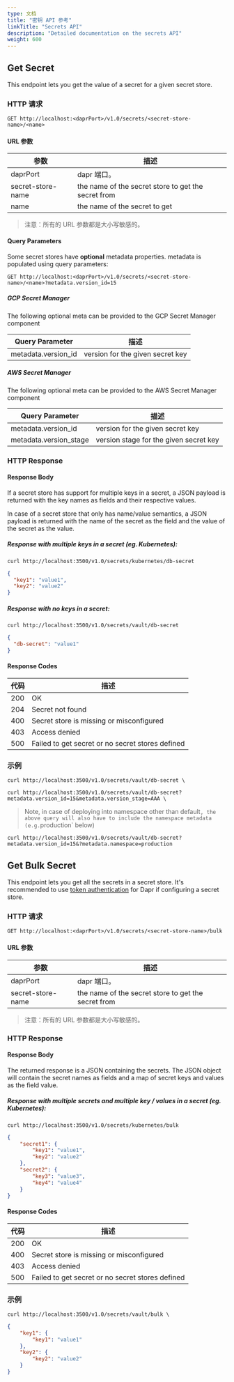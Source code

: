 ```yaml
---
type: 文档
title: "密钥 API 参考"
linkTitle: "Secrets API"
description: "Detailed documentation on the secrets API"
weight: 600
---
```


## Get Secret

This endpoint lets you get the value of a secret for a given secret store.

### HTTP 请求

```
GET http://localhost:<daprPort>/v1.0/secrets/<secret-store-name>/<name>
```

#### URL 参数

| 参数                | 描述                                                  |
| ----------------- | --------------------------------------------------- |
| daprPort          | dapr 端口。                                            |
| secret-store-name | the name of the secret store to get the secret from |
| name              | the name of the secret to get                       |

> 注意：所有的 URL 参数都是大小写敏感的。

#### Query Parameters

Some secret stores have **optional** metadata properties. metadata is populated using query parameters:

```
GET http://localhost:<daprPort>/v1.0/secrets/<secret-store-name>/<name>?metadata.version_id=15
```

##### GCP Secret Manager
The following optional meta can be provided to the GCP Secret Manager component

| Query Parameter     | 描述                               |
| ------------------- | -------------------------------- |
| metadata.version_id | version for the given secret key |

##### AWS Secret Manager
The following optional meta can be provided to the AWS Secret Manager component

| Query Parameter        | 描述                                     |
| ---------------------- | -------------------------------------- |
| metadata.version_id    | version for the given secret key       |
| metadata.version_stage | version stage for the given secret key |

### HTTP Response

#### Response Body

If a secret store has support for multiple keys in a secret, a JSON payload is returned with the key names as fields and their respective values.

In case of a secret store that only has name/value semantics, a JSON payload is returned with the name of the secret as the field and the value of the secret as the value.

##### Response with multiple keys in a secret (eg. Kubernetes):

```shell
curl http://localhost:3500/v1.0/secrets/kubernetes/db-secret
```

```json
{
  "key1": "value1",
  "key2": "value2"
}
```

##### Response with no keys in a secret:

```shell
curl http://localhost:3500/v1.0/secrets/vault/db-secret
```

```json
{
  "db-secret": "value1"
}
```

#### Response Codes

| 代码  | 描述                                               |
| --- | ------------------------------------------------ |
| 200 | OK                                               |
| 204 | Secret not found                                 |
| 400 | Secret store is missing or misconfigured         |
| 403 | Access denied                                    |
| 500 | Failed to get secret or no secret stores defined |

### 示例

```shell
curl http://localhost:3500/v1.0/secrets/vault/db-secret \
```

```shell
curl http://localhost:3500/v1.0/secrets/vault/db-secret?metadata.version_id=15&metadata.version_stage=AAA \
```

> Note, in case of deploying into namespace other than  default`, the above query will also have to include the namespace metadata (e.g.`production` below)

```shell
curl http://localhost:3500/v1.0/secrets/vault/db-secret?metadata.version_id=15&?metadata.namespace=production
```

## Get Bulk Secret

This endpoint lets you get all the secrets in a secret store. It's recommended to use [token authentication]({{X47X}}) for Dapr if configuring a secret store.

### HTTP 请求

```
GET http://localhost:<daprPort>/v1.0/secrets/<secret-store-name>/bulk
```

#### URL 参数

| 参数                | 描述                                                  |
| ----------------- | --------------------------------------------------- |
| daprPort          | dapr 端口。                                            |
| secret-store-name | the name of the secret store to get the secret from |

> 注意：所有的 URL 参数都是大小写敏感的。

### HTTP Response

#### Response Body

The returned response is a JSON containing the secrets. The JSON object will contain the secret names as fields and a map of secret keys and values as the field value.

##### Response with multiple secrets and multiple key / values in a secret (eg. Kubernetes):

```shell
curl http://localhost:3500/v1.0/secrets/kubernetes/bulk
```

```json
{
    "secret1": {
        "key1": "value1",
        "key2": "value2"
    },
    "secret2": {
        "key3": "value3",
        "key4": "value4"
    }
}
```

#### Response Codes

| 代码  | 描述                                               |
| --- | ------------------------------------------------ |
| 200 | OK                                               |
| 400 | Secret store is missing or misconfigured         |
| 403 | Access denied                                    |
| 500 | Failed to get secret or no secret stores defined |

### 示例

```shell
curl http://localhost:3500/v1.0/secrets/vault/bulk \
```

```json
{
    "key1": {
        "key1": "value1"
    },
    "key2": {
        "key2": "value2"
    }
}
```
